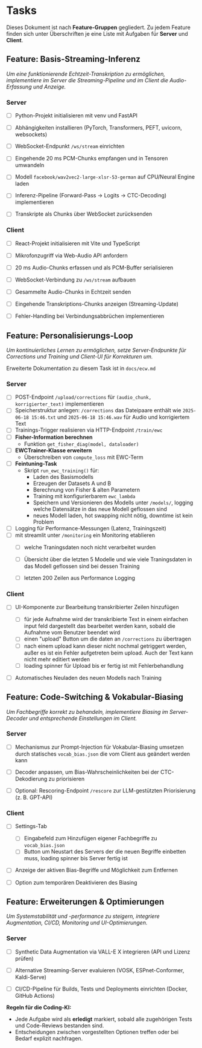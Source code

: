 # Tasks

Dieses Dokument ist nach **Feature-Gruppen** gegliedert. Zu jedem Feature finden sich unter Überschriften je eine Liste mit Aufgaben für **Server** und **Client**.

## Feature: Basis-Streaming-Inferenz

*Um eine funktionierende Echtzeit-Transkription zu ermöglichen, implementiere im Server die Streaming-Pipeline und im Client die Audio-Erfassung und Anzeige.*

### Server

- [ ] Python-Projekt initialisieren mit venv und FastAPI
- [ ] Abhängigkeiten installieren (PyTorch, Transformers, PEFT, uvicorn, websockets)
- [ ] WebSocket-Endpunkt `/ws/stream` einrichten
- [ ] Eingehende 20 ms PCM-Chunks empfangen und in Tensoren umwandeln
- [ ] Modell `facebook/wav2vec2-large-xlsr-53-german` auf CPU/Neural Engine laden
- [ ] Inferenz-Pipeline (Forward-Pass → Logits → CTC-Decoding) implementieren
- [ ] Transkripte als Chunks über WebSocket zurücksenden


### Client

- [ ] React-Projekt initialisieren mit Vite und TypeScript
- [ ] Mikrofonzugriff via Web-Audio API anfordern
- [ ] 20 ms Audio-Chunks erfassen und als PCM-Buffer serialisieren
- [ ] WebSocket-Verbindung zu `/ws/stream` aufbauen
- [ ] Gesammelte Audio-Chunks in Echtzeit senden
- [ ] Eingehende Transkriptions-Chunks anzeigen (Streaming-Update)
- [ ] Fehler-Handling bei Verbindungsabbrüchen implementieren


## Feature: Personalisierungs-Loop

*Um kontinuierliches Lernen zu ermöglichen, setze Server-Endpunkte für Corrections und Training und Client-UI für Korrekturen um.*

Erweiterte Dokumentation zu diesem Task ist in `docs/ecw.md`

### Server

- [ ] POST-Endpoint `/upload/corrections` für `(audio_chunk, korrigierter_text)` implementieren
- [ ] Speicherstruktur anlegen: `/corrections` das Dateipaare enthält wie `2025-06-18 15:46.txt` und `2025-06-18 15:46.wav` für Audio und korrigiertem Text
- [ ] Trainings-Trigger realisieren via HTTP-Endpoint `/train/ewc`
- [ ] **Fisher-Information berechnen**  
  - Funktion `get_fisher_diag(model, dataloader)`  
- [ ] **EWCTrainer-Klasse erweitern**  
  - Überschreiben von `compute_loss` mit EWC-Term  
- [ ] **Feintuning-Task**  
  - Skript `run_ewc_training()` für:  
    - Laden des Basismodells  
    - Erzeugen der Datasets A und B  
    - Berechnung von Fisher & alten Parametern  
    - Training mit konfigurierbarem `ewc_lambda`  
    - Speichern und Versionieren des Modells unter `/models/`, logging welche Datensätze in das neue Modell geflossen sind
    - neues Modell laden, hot swapping nicht nötig, downtime ist kein Problem
- [ ] Logging für Performance-Messungen (Latenz, Trainingszeit)
- [ ] mit streamlit unter `/monitoring` ein Monitoring etablieren
    - [ ] welche Traningsdaten noch nicht verarbeitet wurden
    - [ ] Übersicht über die letzten 5 Modelle und wie viele Traningsdaten in das Modell geflossen sind bei dessen Training
    - [ ] letzten 200 Zeilen aus Performance Logging


### Client

- [ ] UI-Komponente zur Bearbeitung transkribierter Zeilen hinzufügen
    - [ ] für jede Aufnahme wird der transkribierte Text in einem einfachen input feld dargestellt das bearbeitet werden kann, sobald die Aufnahme vom Benutzer beendet wird
    - [ ] einen "upload" Button um die daten an `/corrections` zu übertragen
    - [ ] nach einem upload kann dieser nicht nochmal getriggert werden, außer es ist ein Fehler aufgetreten beim upload. Auch der Text kann nicht mehr editiert werden
    - [ ] loading spinner für Upload bis er fertig ist mit Fehlerbehandlung
- [ ] Automatisches Neuladen des neuen Modells nach Training


## Feature: Code-Switching \& Vokabular-Biasing

*Um Fachbegriffe korrekt zu behandeln, implementiere Biasing im Server-Decoder und entsprechende Einstellungen im Client.*

### Server

- [ ] Mechanismus zur Prompt-Injection für Vokabular-Biasing umsetzen durch statisches `vocab_bias.json` die vom Client aus geändert werden kann
- [ ] Decoder anpassen, um Bias-Wahrscheinlichkeiten bei der CTC-Dekodierung zu priorisieren
- [ ] Optional: Rescoring-Endpoint `/rescore` zur LLM-gestützten Priorisierung (z. B. GPT-API)


### Client

- [ ] Settings-Tab
    - [ ] Eingabefeld zum Hinzufügen eigener Fachbegriffe zu `vocab_bias.json`
    - [ ] Button um Neustart des Servers der die neuen Begriffe einbetten muss, loading spinner bis Server fertig ist
- [ ] Anzeige der aktiven Bias-Begriffe und Möglichkeit zum Entfernen
- [ ] Option zum temporären Deaktivieren des Biasing


## Feature: Erweiterungen \& Optimierungen

*Um Systemstabilität und -performance zu steigern, integriere Augmentation, CI/CD, Monitoring und UI-Optimierungen.*

### Server

- [ ] Synthetic Data Augmentation via VALL-E X integrieren (API und Lizenz prüfen)
- [ ] Alternative Streaming-Server evaluieren (VOSK, ESPnet-Conformer, Kaldi-Serve)
- [ ] CI/CD-Pipeline für Builds, Tests und Deployments einrichten (Docker, GitHub Actions)


**Regeln für die Coding-KI:**

- Jede Aufgabe wird als **erledigt** markiert, sobald alle zugehörigen Tests und Code-Reviews bestanden sind.
- Entscheidungen zwischen vorgestellten Optionen treffen oder bei Bedarf explizit nachfragen.

